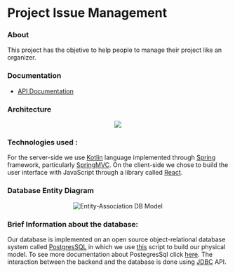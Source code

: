 # Project Issue Management 

### About 
This project has the objetive to help people to manage their project like an organizer.

### Documentation 
* [API Documentation](https://github.com/LuisGuerraa/StolenWorkOfCourse/tree/master/Projects%20Manager/docs/API_Documentation.pdf)

### Architecture

<p align="center">
  <img src="https://i.gyazo.com/2ba17007d950f6cff84545bdaeaeaf73.png" />
</p>

### Technologies used :

For the server-side we use [Kotlin](https://kotlinlang.org/) language implemented through [Spring](https://spring.io/) framework, particularly [SpringMVC](https://spring.io/guides/gs/serving-web-content/). On the client-side we chose to build the user interface with JavaScript through a library called [React](https://reactjs.org/).

### Database Entity Diagram

<p align="center">
  <img src="https://raw.githubusercontent.com/isel-leic-daw/S1920V-LI61N-G03/master/Backend/resources/DatabaseFiles/EAModel_DAW.png?token=ALNOVZD5XW75XD3YTECLKODACG6SE" alt="Entity-Association DB Model"/>
</p>

### Brief Information about the database:

Our database is implemented on an open source object-relational database system called [PostgresSQL](https://www.postgresql.org/) in which we use [this](https://github.com/isel-leic-daw/S1920V-LI61N-G03/blob/master/Backend/resources/DatabaseFiles/DBModel.sql) script to build our physical model. To see more documentation about PostegresSql click [here](https://www.postgresql.org/docs/manuals/archive/). The interaction between the backend and the database is done using [JDBC](https://docs.spring.io/spring/docs/current/javadoc-api/org/springframework/jdbc/core/package-summary.html) API.

